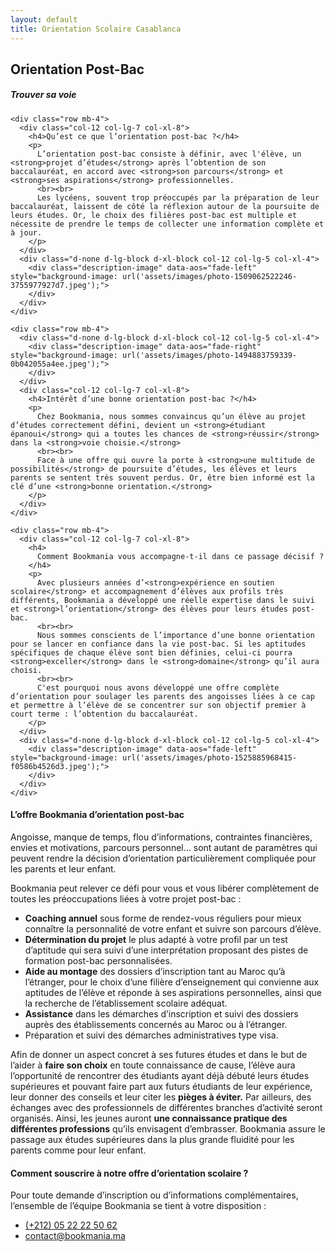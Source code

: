 ```yaml
---
layout: default
title: Orientation Scolaire Casablanca
---
```

<main id="nos-metiers">

  <section class="container mt-4 mt-sm-5 pt-5 pb-sm-4">
    <div class="mt-4">
      <h1 class="font-weight-normal">
        <strong>Orientation Post-Bac</strong>
      </h1>
    </div>
    <h5 class="pb-3 pb-sm-4">
      <strong>Trouver sa voie</strong>
    </h5>

    <div class="row mb-4">
      <div class="col-12 col-lg-7 col-xl-8">
        <h4>Qu’est ce que l’orientation post-bac ?</h4>
        <p>
          L’orientation post-bac consiste à définir, avec l'élève, un <strong>projet d’études</strong> après l’obtention de son baccalauréat, en accord avec <strong>son parcours</strong> et <strong>ses aspirations</strong> professionnelles.
          <br><br>
          Les lycéens, souvent trop préoccupés par la préparation de leur baccalauréat, laissent de côté la réflexion autour de la poursuite de leurs études. Or, le choix des filières post-bac est multiple et nécessite de prendre le temps de collecter une information complète et à jour.
        </p>
      </div>
      <div class="d-none d-lg-block d-xl-block col-12 col-lg-5 col-xl-4">
        <div class="description-image" data-aos="fade-left" style="background-image: url('assets/images/photo-1509062522246-3755977927d7.jpeg');">
        </div>
      </div>
    </div>

    <div class="row mb-4">
      <div class="d-none d-lg-block d-xl-block col-12 col-lg-5 col-xl-4">
        <div class="description-image" data-aos="fade-right" style="background-image: url('assets/images/photo-1494883759339-0b042055a4ee.jpeg');">
        </div>
      </div>
      <div class="col-12 col-lg-7 col-xl-8">
        <h4>Intérêt d’une bonne orientation post-bac ?</h4>
        <p>
          Chez Bookmania, nous sommes convaincus qu’un élève au projet d’études correctement défini, devient un <strong>étudiant épanoui</strong> qui a toutes les chances de <strong>réussir</strong> dans la <strong>voie choisie.</strong>
          <br><br>
          Face à une offre qui ouvre la porte à <strong>une multitude de possibilités</strong> de poursuite d’études, les élèves et leurs parents se sentent très souvent perdus. Or, être bien informé est la clé d’une <strong>bonne orientation.</strong>
        </p>
      </div>
    </div>

    <div class="row mb-4">
      <div class="col-12 col-lg-7 col-xl-8">
        <h4>
          Comment Bookmania vous accompagne-t-il dans ce passage décisif ?
        </h4>
        <p>
          Avec plusieurs années d’<strong>expérience en soutien scolaire</strong> et accompagnement d’élèves aux profils très différents, Bookmania a développé une réelle expertise dans le suivi et <strong>l’orientation</strong> des élèves pour leurs études post-bac.
          <br><br>
          Nous sommes conscients de l’importance d’une bonne orientation pour se lancer en confiance dans la vie post-bac. Si les aptitudes spécifiques de chaque élève sont bien définies, celui-ci pourra <strong>exceller</strong> dans le <strong>domaine</strong> qu’il aura choisi.
          <br><br>
          C'est pourquoi nous avons développé une offre complète d’orientation pour soulager les parents des angoisses liées à ce cap et permettre à l’élève de se concentrer sur son objectif premier à court terme : l’obtention du baccalauréat.
        </p>
      </div>
      <div class="d-none d-lg-block d-xl-block col-12 col-lg-5 col-xl-4">
        <div class="description-image" data-aos="fade-left" style="background-image: url('assets/images/photo-1525885968415-f0586b4526d3.jpeg');">
        </div>
      </div>
    </div>

  </section>

  <section class="pt-4 pt-sm-5 pb-4 blue-grey lighten-5">
    <div class="container" data-aos="fade-up">
      <h4 class="font-weight-normal mb-3">
        <strong>L’offre Bookmania d’orientation post-bac</strong>
      </h4>
      <p>
        Angoisse, manque de temps, flou d’informations, contraintes financières, envies et motivations, parcours personnel… sont autant de paramètres qui peuvent rendre la décision d’orientation particulièrement compliquée pour les parents et leur enfant.
      </p>
      <p>
        Bookmania peut relever ce défi pour vous et vous libérer complètement de toutes les préoccupations liées à votre projet post-bac :
      </p>
      <ul>
        <li>
          <strong class="font-weight-bold">Coaching annuel</strong> sous forme de rendez-vous réguliers pour mieux connaître la personnalité de votre enfant et suivre son parcours d’élève.
        </li>
        <li>
          <strong class="font-weight-bold">Détermination du projet</strong> le plus adapté à votre profil par un test d’aptitude qui sera suivi d’une interprétation proposant des pistes de formation post-bac personnalisées.
        </li>
        <li>
          <strong class="font-weight-bold">Aide au montage</strong> des dossiers d’inscription tant au Maroc qu’à l’étranger, pour le choix d’une filière d’enseignement qui convienne aux aptitudes de l’élève et réponde à ses aspirations personnelles, ainsi que la recherche de l’établissement scolaire adéquat.
        </li>
        <li>
          <strong class="font-weight-bold">Assistance</strong> dans les démarches d’inscription et suivi des dossiers auprès des établissements concernés au Maroc ou à l’étranger.
        </li>
        <li>
          Préparation et suivi des démarches administratives type visa.
        </li>
      </ul>
      <p>
        Afin de donner un aspect concret à ses futures études et dans le but de l’aider à <strong>faire son choix</strong> en toute connaissance de cause, l’élève aura l’opportunité de rencontrer des étudiants ayant déjà débuté leurs études supérieures et pouvant faire part aux futurs étudiants de leur expérience, leur donner des conseils et leur citer les <strong>pièges à éviter.</strong>
        Par ailleurs, des échanges avec des professionnels de différentes branches d’activité seront organisés. Ainsi, les jeunes auront <strong>une connaissance pratique des différentes professions</strong> qu’ils envisagent d’embrasser. Bookmania assure le passage aux études supérieures dans la plus grande fluidité pour les parents comme pour leur enfant.
      </p>
    </div>
  </section>

  <section class="container mb-5 mt-4 mt-sm-5">
    <h4 class="font-weight-normal">
      <strong>
        Comment souscrire à notre offre d’orientation scolaire ?
      </strong>
    </h4>
    <p>
      Pour toute demande d’inscription ou d’informations complémentaires,
      l’ensemble de l’équipe Bookmania se tient à votre disposition :
      <ul>
        <li>
          <i class="mr-2 fas fa-phone"></i>
          <a href="tel:+2120522225062">(+212) 05 22 22 50 62</a>
        </li>
        <li>
          <i class="mr-2 fas fa-envelope"></i>
          <a href="mailto:contact@bookmania.ma">contact@bookmania.ma</a>
        </li>
      </ul>
    </p>
  </section>

</main>

